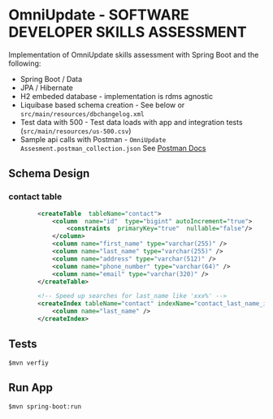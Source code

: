 # OmniUpdate - SOFTWARE DEVELOPER SKILLS ASSESSMENT

Implementation of OmniUpdate skills assessment with Spring Boot and the following:
* Spring Boot / Data
* JPA / Hibernate
* H2 embeded database - implementation is rdms agnostic
* Liquibase based schema creation - See below or `src/main/resources/dbchangelog.xml`
* Test data with 500 - Test data loads with app and integration tests (`src/main/resources/us-500.csv`)
* Sample api calls with Postman - `OmniUpdate Assesment.postman_collection.json` See [Postman Docs](https://documenter.getpostman.com/view/4160758/TVRrUjJo) 


## Schema Design

### contact table
```xml
        <createTable  tableName="contact">
            <column  name="id"  type="bigint" autoIncrement="true">
                <constraints  primaryKey="true"  nullable="false"/>
            </column>
            <column name="first_name" type="varchar(255)" />
            <column name="last_name" type="varchar(255)" />
            <column name="address" type="varchar(512)" />
            <column name="phone_number" type="varchar(64)" />
            <column name="email" type="varchar(320)" />
        </createTable>

        <!-- Speed up searches for last_name like 'xxx%' -->
        <createIndex tableName="contact" indexName="contact_last_name_idx">
            <column name="last_name" />
        </createIndex>
```

## Tests

```$mvn verfiy```

## Run App

```$mvn spring-boot:run```


